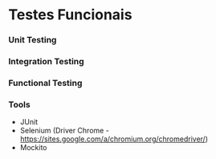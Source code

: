 # Testes Funcionais

### Unit Testing
### Integration Testing
### Functional Testing

### Tools
- JUnit
- Selenium (Driver Chrome - https://sites.google.com/a/chromium.org/chromedriver/)
- Mockito
